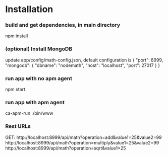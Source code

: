 # Installation
### build and get dependencies, in main directory
  npm install

### (optional) Install MongoDB
  update app/config/math-config.json, default configuration is
  {
    "port": 8999,
    "mongodb": {
      "dbname": "nodemath",
      "host": "localhost",
      "port": 27017
    }
  }

### run app with no apm agent
  npm start

### run app with apm agent
  ca-apm-run ./bin/www

### Rest URLs
  GET:
    http://localhost:8999/api/math?operation=add&value1=25&value2=99
    http://localhost:8999/api/math?operation=multiply&value1=25&value2=99
    http://localhost:8999/api/math?operation=sqrt&value1=25






